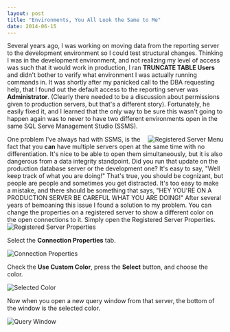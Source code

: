 ```yaml
---
layout: post
title: "Environments, You All Look the Same to Me"
date: 2014-06-15
---
```


Several years ago, I was working on moving data from the reporting server to the development environment so I could test structural changes.  Thinking I was in the development environment, and not realizing my level of access was such that it would work in production, I ran <strong>TRUNCATE TABLE Users</strong> and didn't bother to verify what environment I was actually running commands in. It was shortly after my panicked call to the DBA requesting help, that I found out the default access to the reporting server was **Administrator**.  (Clearly there needed to be a discussion about permissions given to production servers, but that's a different story).  Fortunately, he easily fixed it, and I learned that the only way to be sure this wasn't going to happen again was to never to have two different environments open in the same SQL Serve Management Studio (SSMS).

<img src="https://raw.githubusercontent.com/kemiller2002/StructuredSight/master/SSMSEnvironmentColor/Registered%20Server%20Menu.jpg" alt="Registered Server Menu" align="right"/>
One problem I've always had with SSMS, is the fact that you <strong>can</strong> have multiple servers open at the same time with no differentiation.  It's nice to be able to open them simultaneously, but it is also dangerous from a data integrity standpoint.  Did you run that update on the production database server or the development one?  It's easy to say, "Well keep track of what you are doing!" That's true, you should be cognizant, but people are people and sometimes you get distracted.  It's too easy to make a mistake, and there should be something that says, "HEY YOU'RE ON A PRODUCTION SERVER BE CAREFUL WHAT YOU ARE DOING!"  After several years of bemoaning this issue I found a solution to my problem.  You can change the properties on a registered server to show a different color on the open connections to it. Simply open the <emphasis>Registered Server Properties</emphasis>.

<img src="https://raw.githubusercontent.com/kemiller2002/StructuredSight/master/SSMSEnvironmentColor/RegisteredServerProperties.jpg" alt="Registered Server Properties" />

Select the <strong>Connection Properties</strong> tab.

<img src="https://raw.githubusercontent.com/kemiller2002/StructuredSight/master/SSMSEnvironmentColor/SelectColor.jpg" alt="Connection Properties" />

Check the <strong>Use Custom Color</strong>, press the <strong>Select</strong> button, and choose the color. 

<img src="https://raw.githubusercontent.com/kemiller2002/StructuredSight/master/SSMSEnvironmentColor/CustomColorSelected.jpg" alt="Selected Color" />

Now when you open a new query window from that server, the bottom of the window is the selected color.

<img src="https://raw.githubusercontent.com/kemiller2002/StructuredSight/master/SSMSEnvironmentColor/RedQueryWindow.jpg" alt="Query Window" />